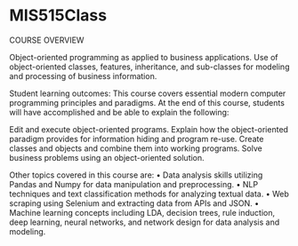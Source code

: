 # MIS515Class

COURSE OVERVIEW 

Object-oriented programming as applied to business applications. Use of object-oriented classes, features, inheritance, and sub-classes for modeling and processing of business information. 

Student learning outcomes: This course covers essential modern computer programming principles and paradigms. At the end of this course, students will have accomplished and be able to explain the following: 

Edit and execute object-oriented programs.
Explain how the object-oriented paradigm provides for information hiding and program re-use.
Create classes and objects and combine them into working programs.
Solve business problems using an object-oriented solution.

Other topics covered in this course are:
•	Data analysis skills utilizing Pandas and Numpy for data manipulation and preprocessing.
•	NLP techniques and text classification methods for analyzing textual data.
•	Web scraping using Selenium and extracting data from APIs and JSON.
•	Machine learning concepts including LDA, decision trees, rule induction, deep learning, neural networks, and network design for data analysis and modeling.
